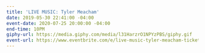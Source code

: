 ```yaml
---
title: 'LIVE MUSIC: Tyler Meacham'
date: 2019-05-30 22:41:00 -04:00
event-date: 2020-07-25 20:00:00 -04:00
end-time: 10PM
giphy-url: https://media.giphy.com/media/l31HarzrO1NPYzPBS/giphy.gif
event-url: https://www.eventbrite.com/e/live-music-tyler-meacham-tickets-99317483266
---
```


